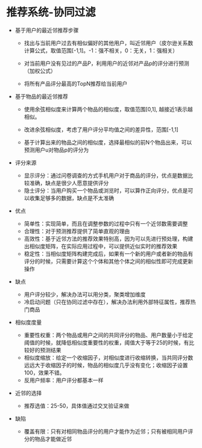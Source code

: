 # 推荐系统-协同过滤

- 基于用户的最近邻推荐步骤

  - 找出与当前用户过去有相似偏好的其他用户，叫近邻用户（皮尔逊关系数计算公式，取值范围[-1,1]。-1：强不相关，0：无关，1：强相关）

  - 对当前用户没有见过的产品P，利用用户的近邻对产品p的评分进行预测（加权公式）
  - 将所有产品评分最高的TopN推荐给当前用户

- 基于物品的最近邻推荐

  - 使用余弦相似度来计算两个物品的相似度，取值范围[0,1], 越接近1表示越相似。
  - 改进余弦相似度，考虑了用户评分平均值之间的差异性，范围[-1,1]

  - 基于计算出来的物品之间的相似度，选择最相似的前N个物品出来，可以预测用户u对物品p的评分为

- 评分来源

  - 显示评分：通过问卷调查的方式手机用户对于商品的评分，优点是数据比较准确，缺点是很少人愿意提供评分
  - 隐士评分：当用户购买一个物品或浏览时，可以算作正向评分，优点是可以收集足够多的数据，缺点是不太准确

- 优点
  - 简单性：实现简单，而且在调整参数的过程中只有一个近邻数需要调整
  - 合理性：对于预测推荐提供了简单直观的理由
  - 高效性：基于近邻方法的推荐效果特别高，因为可以先进行预处理，构建出相似度矩阵，在实际应用过程中，可以提供近似实时的推荐效果
  - 稳定性：当相似度矩阵构建完成后，如果有一个新的用户或者新的物品有评分的时候，只需要计算这个个体和其他个体之间的相似性即可完成更新操作

- 缺点
  - 用户评分较少，解决办法可以用分类，聚类增加维度
  - 冷启动问题（只在协同过滤中存在），解决办法利用外部特征属性，推荐热门商品
- 相似度度量
  - 重要性权重：两个物品或用户之间的共同评分的物品、用户数量小于给定阈值的时候，就降低相似度重要性的权重，阈值大于等于25的时候，有比较好的预测结果
  - 相似度缩放：给定一个收缩因子，对相似度进行收缩转换，当共同评分数远远大于收缩因子的时候，物品的相似度几乎没有变化；收缩因子设置100，效果不错。
  - 反用户频率：用户评分都基本一样

- 近邻的选择
  - 推荐选值：25-50，具体值通过交叉验证来做
- 缺陷
  - 覆盖有限：只有对相同物品评分的用户才能作为近邻；只有被相同用户评分的物品才能做近邻